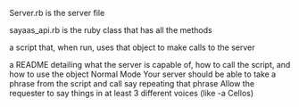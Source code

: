 Server.rb is the server file

sayaas_api.rb is the ruby class that has all the methods

a script that, when run, uses that object to make calls to the server


a README detailing what the server is capable of, how to call the script, and how to use the object
Normal Mode
Your server should be able to take a phrase from the script and call say repeating that phrase
Allow the requester to say things in at least 3 different voices (like -a Cellos)